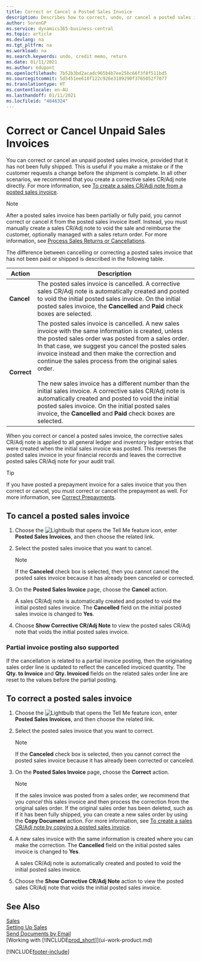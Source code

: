 ```yaml
---
title: Correct or Cancel a Posted Sales Invoice
description: Describes how to correct, undo, or cancel a posted sales invoice and apply a sales CR/Adj Note.
author: SorenGP
ms.service: dynamics365-business-central
ms.topic: article
ms.devlang: na
ms.tgt_pltfrm: na
ms.workload: na
ms.search.keywords: undo, credit memo, return
ms.date: 01/11/2021
ms.author: edupont
ms.openlocfilehash: 7b52b3bd2acadc965b4b7ee25bc66f3f8f511bd5
ms.sourcegitcommit: 5d5451ee618f122c926e3189290f3765052f7077
ms.translationtype: HT
ms.contentlocale: en-AU
ms.lasthandoff: 01/11/2021
ms.locfileid: "4846324"
---
```

# <a name="correct-or-cancel-unpaid-sales-invoices"></a>Correct or Cancel Unpaid Sales Invoices

You can correct or cancel an unpaid posted sales invoice, provided that it has not been fully shipped. This is useful if you make a mistake or if the customer requests a change before the shipment is complete. In all other scenarios, we recommend that you create a corrective sales CR/Adj note directly. For more information, see [To create a sales CR/Adj note from a posted sales invoice](sales-how-process-sales-returns-cancellations.md#to-create-a-sales-credit-memo-from-a-posted-sales-invoice).  

> [!NOTE]  
> After a posted sales invoice has been partially or fully paid, you cannot correct or cancel it from the posted sales invoice itself. Instead, you must manually create a sales CR/Adj note to void the sale and reimburse the customer, optionally managed with a sales return order. For more information, see [Process Sales Returns or Cancellations](sales-how-process-sales-returns-cancellations.md).

The difference between cancelling or correcting a posted sales invoice that has not been paid or shipped is described in the following table.

| Action | Description |
| --- | --- |
| **Cancel** |The posted sales invoice is cancelled. A corrective sales CR/Adj note is automatically created and posted to void the initial posted sales invoice. On the initial posted sales invoice, the **Cancelled** and **Paid** check boxes are selected. |
| **Correct** |The posted sales invoice is cancelled. A new sales invoice with the same information is created, unless the posted sales order was posted from a sales order. In that case, we suggest you cancel the posted sales invoice instead and then make the correction and continue the sales process from the original sales order. <br/><br/>The new sales invoice has a different number than the initial sales invoice. A corrective sales CR/Adj note is automatically created and posted to void the initial posted sales invoice. On the initial posted sales invoice, the **Cancelled** and **Paid** check boxes are selected. |

When you correct or cancel a posted sales invoice, the corrective sales CR/Adj note is applied to all general ledger and inventory ledger entries that were created when the initial sales invoice was posted. This reverses the posted sales invoice in your financial records and leaves the corrective posted sales CR/Adj note for your audit trail.  

> [!TIP]
> If you have posted a prepayment invoice for a sales invoice that you then correct or cancel, you must correct or cancel the prepayment as well. For more information, see [Correct Prepayments](finance-how-to-correct-prepayments.md).

## <a name="to-cancel-a-posted-sales-invoice"></a>To cancel a posted sales invoice

1. Choose the ![Lightbulb that opens the Tell Me feature](media/ui-search/search_small.png "Tell me what you want to do") icon, enter **Posted Sales Invoices**, and then choose the related link.  
2. Select the posted sales invoice that you want to cancel.

    > [!NOTE]  
    >   If the **Canceled** check box is selected, then you cannot cancel the posted sales invoice because it has already been canceled or corrected.
3. On the **Posted Sales Invoice** page, choose the **Cancel** action.

    A sales CR/Adj note is automatically created and posted to void the initial posted sales invoice. The **Cancelled** field on the initial posted sales invoice is changed to **Yes**.
4. Choose **Show Corrective CR/Adj Note** to view the posted sales CR/Adj note that voids the initial posted sales invoice.

### <a name="partial-invoice-posting-also-supported"></a>Partial invoice posting also supported

If the cancellation is related to a partial invoice posting, then the originating sales order line is updated to reflect the cancelled invoiced quantity. The **Qty. to Invoice** and **Qty. Invoiced** fields on the related sales order line are reset to the values before the partial posting.

## <a name="to-correct-a-posted-sales-invoice"></a>To correct a posted sales invoice

1. Choose the ![Lightbulb that opens the Tell Me feature](media/ui-search/search_small.png "Tell me what you want to do") icon, enter **Posted Sales Invoices**, and then choose the related link.  
2. Select the posted sales invoice that you want to correct.

    > [!NOTE]  
    >   If the **Canceled** check box is selected, then you cannot correct the posted sales invoice because it has already been corrected or canceled.
3. On the **Posted Sales Invoice** page, choose the **Correct** action.  

    > [!NOTE]
    > If the sales invoice was posted from a sales order, we recommend that you *cancel* this sales invoice and then process the correction from the original sales order. If the original sales order has been deleted, such as if it has been fully shipped, you can create a new sales order by using the **Copy Document** action. For more information, see [To create a sales CR/Adj note by copying a posted sales invoice](sales-how-process-sales-returns-cancellations.md#to-create-a-sales-credit-memo-by-copying-a-posted-sales-invoice).
4. A new sales invoice with the same information is created where you can make the correction. The **Cancelled** field on the initial posted sales invoice is changed to **Yes**.

    A sales CR/Adj note is automatically created and posted to void the initial posted sales invoice.
5. Choose the **Show Corrective CR/Adj Note** action to view the posted sales CR/Adj note that voids the initial posted sales invoice.

## <a name="see-also"></a>See Also

[Sales](sales-manage-sales.md)  
[Setting Up Sales](sales-setup-sales.md)  
[Send Documents by Email](ui-how-send-documents-email.md)  
[Working with [!INCLUDE[prod_short](includes/prod_short.md)]](ui-work-product.md)


[!INCLUDE[footer-include](includes/footer-banner.md)]